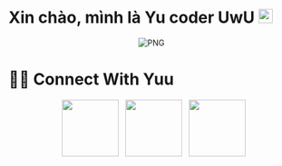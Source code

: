 <h1> Xin chào, mình là Yu coder UwU <img src="https://i.pinimg.com/originals/4c/4f/68/4c4f684de3f549ed136e608f21ff4154.gif" width="25"></h1> 

<p align="center">
    <img align="center" alt="PNG" src="https://i.pinimg.com/originals/4c/4f/68/4c4f684de3f549ed136e608f21ff4154.gif" />
</p> 

# 🤝🏻 Connect With Yuu
<p align="center"> 
&nbsp; <a href="https://www.tiktok.com/@ctrlshifts265?lang=vi-VN" target="_blank" rel="noopener noreferrer"><img src="https://img.icons8.com/color/search" width="100" /></a>    
&nbsp; <a href="https://www.facebook.com/vuvuvi.vi.773/" target="_blank" rel="noopener noreferrer"><img src="https://img.icons8.com/plasticine/100/000000/facebook.png"  width="100" /></a>
&nbsp; <a href="manhtan2605@gmail.com" target="_blank" rel="noopener noreferrer"><img src="https://img.icons8.com/plasticine/100/000000/gmail.png"  width="100" /></a>
</p>
